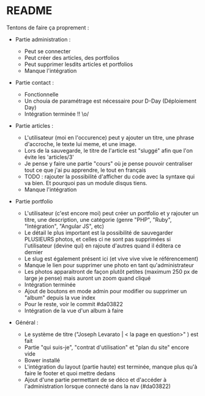 # README

Tentons de faire ça proprement :

* Partie administration : 
  * Peut se connecter
  * Peut créer des articles, des portfolios
  * Peut supprimer lesdits articles et portfolios
  * Manque l'intégration

* Partie contact :
  * Fonctionnelle
  * Un chouia de paramétrage est nécessaire pour D-Day (Déploiement Day)
  * Intégration terminée !! \o/
  
* Partie articles :
  * L'utilisateur (moi en l'occurence) peut y ajouter un titre, une phrase d'accroche, le texte lui meme, et une image.
  * Lors de la sauvegarde, le titre de l'article est "sluggé" afin que l'on évite les 'articles/3'
  * Je pense y faire une partie "cours" où je pense pouvoir centraliser tout ce que j'ai pu apprendre, le tout en français
  * TODO : rajouter la possibilité d'afficher du code avec la syntaxe qui va bien. Et pourquoi pas un module disqus tiens.
  * Manque l'intégration
  
* Partie portfolio
  * L'utilisateur (c'est encore moi) peut créer un portfolio et y rajouter un titre, une description, une catégorie (genre "PHP", "Ruby", "Intégration", "Angular JS", etc)
  * Le détail le plus important est la possibilité de sauvegarder PLUSIEURS photos, et celles ci ne sont pas supprimées
  si l'utilisateur (devine qui) en rajoute d'autres quand il éditera ce dernier
  * Le slug est également présent ici (et vive vive vive le référencement)
  * Manque le lien pour supprimer une photo en tant qu'administrateur
  * Les photos apparaitront de façon plutôt petites (maximum 250 px de large je pense) mais auront un zoom quand cliqué
  * Intégration terminée
  * Ajout de boutons en mode admin pour modifier ou supprimer un "album" depuis la vue index
  * Pour le reste, voir le commit #da03822
  * Intégration de la vue d'un album à faire
  
* Général :
  * Le système de titre ("Joseph Levarato | < la page en question>" ) est fait
  * Partie "qui suis-je", "contrat d'utilisation" et "plan du site" encore vide
  * Bower installé
  * L'intégration du layout (partie haute) est terminée, manque plus qu'à faire le footer et quoi mettre dedans
  * Ajout d'une partie permettant de se déco et d'accéder à l'administration lorsque connecté dans la nav (#da03822)
